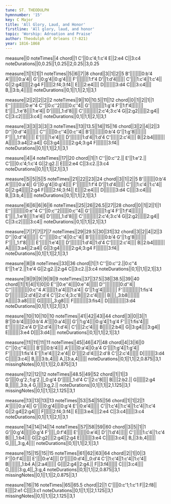 ```yaml
---
tune: ST. THEODULPH
hymnnumber: '15'
key: C Major
title: 'All Glory, Laud, and Honor'
firstline: 'All glory, laud, and honor'
topic: 'Worship: Adroation and Praise'
author: Theodulph of Orleans (?-821)
year: 1816-1868
---
```

measure||0
noteTimes||4
chord||1
C'||0:c'4;1:c'4
E||2:e4
C||3:c4
noteDurations||0,0.25||1,0.25||2,0.25||3,0.25

measure||1||1||1||1
noteTimes||5||6||7||8
chord||3||1||2||5
B'||||||||0:b'4
A'||||||0:a'4||
G'||0:g'4||0:g'4||||
F'||||||||1:f'4
D'||1:d'4||||||
C'||||1:c'4||1:c'4||
G||2:g4||||||2:g4
F||||||2:f4;3:f4||
E||||2:e4||||
D||||||||3:d4
C||||3:c4||||
B,||3:b,4||||||
noteDurations||0,1||1,1||2,1||3,1

measure||2||2||2||2||2
noteTimes||9||10||10.5||11||12
chord||0||1||2||1||1
E''||||||||||0:e''4
C''||0:c''2||||||0:c''4||
G'||||||||||1:g'4
F'||1:f'4||||||||
E'||||_1:e'8||||1:e'4||
D'||||||_1:d'8||||
C'||||||||||2:c'4;3:c'4
G||2:g2||||||2:g4||
C||3:c2||||||3:c4||
noteDurations||0,1||1,1||2,1||3,1

measure||3||3||3||3||3
noteTimes||13||13.5||14||15||16
chord||3||2||4||2||3
D''||0:d''4||||||||
C''||||||0:c''4||0:c''4||
B'||||||||||0:b'4
G'||1:g'8||||||||
F'||||_1:f'8||||||
E'||||||1:e'4||||
D'||||||||1:d'4||1:d'4
C'||||||2:c'4||||
B||2:b4||||||||
A||||||3:a4||2:a4||
G||3:g4||||||||2:g4;3:g4
F||||||||3:f4||
noteDurations||0,1||1,1||2,1||3,1

measure||4||4
noteTimes||17||20
chord||1||1
C''||0:c''2.||
E'||1:e'2.||
C'||||0:c'4;1:c'4
G||2:g2.||
E||||2:e4
C||3:c2.||3:c4
noteDurations||0,1||1,1||2,1||3,1

measure||5||5||5||5
noteTimes||21||22||23||24
chord||3||1||2||5
B'||||||||0:b'4
A'||||||0:a'4||
G'||0:g'4||0:g'4||||
F'||||||||1:f'4
D'||1:d'4||||||
C'||||1:c'4||1:c'4||
G||2:g4||||||2:g4
F||||||2:f4;3:f4||
E||||2:e4||||
D||||||||3:d4
C||||3:c4||||
B,||3:b,4||||||
noteDurations||0,1||1,1||2,1||3,1

measure||6||6||6||6||6
noteTimes||25||26||26.5||27||28
chord||0||1||2||1||1
E''||||||||||0:e''4
C''||0:c''2||||||0:c''4||
G'||||||||||1:g'4
F'||1:f'4||||||||
E'||||_1:e'8||||1:e'4||
D'||||||_1:d'8||||
C'||||||||||2:c'4;3:c'4
G||2:g2||||||2:g4||
C||3:c2||||||3:c4||
noteDurations||0,1||1,1||2,1||3,1

measure||7||7||7||7||7
noteTimes||29||29.5||30||31||32
chord||3||2||4||2||3
D''||0:d''4||||||||
C''||||||0:c''4||0:c''4||
B'||||||||||0:b'4
G'||1:g'8||||||||
F'||||_1:f'8||||||
E'||||||1:e'4||||
D'||||||||1:d'4||1:d'4
C'||||||2:c'4||||
B||2:b4||||||||
A||||||3:a4||2:a4||
G||3:g4||||||||2:g4;3:g4
F||||||||3:f4||
noteDurations||0,1||1,1||2,1||3,1

measure||8||8
noteTimes||33||36
chord||1||1
C''||0:c''2.||0:c''4
E'||1:e'2.||1:e'4
G||2:g2.||2:g4
C||3:c2.||3:c4
noteDurations||0,1||1,1||2,1||3,1

measure||9||9||9||9||9||9
noteTimes||37||37.5||38||38.5||39||40
chord||1||1||4||1||0||0
E''||0:e''4||||0:e''4||||||
D''||||||||||0:d''4||
C''||||||||||||0:c''4
A'||||||1:a'4||||1:a'4||
G'||1:g'4||||||||||
F'||||||||||||1:fis'4
D'||||||||||2:d'4||2:d'4
C'||2:c'4;3:c'8||||2:c'4||||||
B||||_3:b8||||||||
A||||||3:a8||||||
G||||||||_3:g8||||
F||||||||||3:fis4||
D||||||||||||3:d4
noteDurations||0,1||1,1||2,1||3,1

measure||10||10||10||10
noteTimes||41||42||43||44
chord||3||0||3||1
B'||0:b'4||||||0:b'4
A'||||0:a'4||||
G'||1:g'4||||0:g'4||1:g'4
F'||||1:fis'4||||
E'||||||||2:e'4
D'||2:d'4||||1:d'4||
C'||||2:c'4||||
B||||||2:b4||
G||3:g4||||3:g4||
E||||||||3:e4
D||||3:d4||||
noteDurations||0,1||1,1||2,1||3,1

measure||11||11||11||11
noteTimes||45||46||47||48
chord||4||3||6||0
C''||0:c''4||||||
B'||||0:b'4||||
A'||||||0:a'4||0:a'4
G'||||1:g'4||1:g'4||
F'||||||||1:fis'4
E'||1:e'4||||2:e'4||
D'||||2:d'4||||2:d'8
C'||2:c'4||||||
D||||||||3:d4
C||||||3:c4||
B,||||3:b,4||||
A,||3:a,4||||||
noteDurations||0,1||1,1||2,0.875||3,1
missingNotes||0,1||1,1||2,0.875||3,1

measure||12||12||12
noteTimes||48.5||49||52
chord||1||1||3
G'||||0:g'2.;1:g'2.||_0:g'4
D'||||||_1:d'4
C'||2:c'8||||
B||||2:b2.||
G||||||2:g4
B,||||||_3:b,4
G,||||3:g,2.||
noteDurations||0,1||1,1||2,1.125||3,1
missingNotes||0,1||1,1||2,1.125||3,1

measure||13||13||13||13
noteTimes||53||54||55||56
chord||1||1||2||1
A'||||||0:a'4||
G'||||0:g'4||||0:g'4
E'||0:e'4||||||
C'||1:c'4||1:c'4||1:c'4||1:c'4
G||2:g4||2:g4||||
F||||||2:f4;3:f4||
E||||3:e4||||2:e4
C||3:c4||||||3:c4
noteDurations||0,1||1,1||2,1||3,1

measure||14||14||14||14
noteTimes||57||58||59||60
chord||3||5||1||1
G'||0:g'4||||||0:g'4
F'||||_0:f'4||||
E'||||||0:e'4||
D'||1:d'4||||||
C'||||||1:c'4||1:c'4
B||||_1:b4||||
G||2:g2||||2:g4||2:g4
E||||||||3:e4
C||||||3:c4||
B,||3:b,4||||||
G,||||_3:g,4||||
noteDurations||0,1||1,1||2,1||3,1

measure||15||15||15||15
noteTimes||61||62||63||64
chord||2||1||0||3
F'||0:f'4||||||
E'||||0:e'4||||
D'||||||0:d'4||_0:d'4
C'||1:c'4||1:c'4||1:c'4||
B||||||||_1:b4
A||2:a4||||||
G||||2:g4||2:g4.||
F||3:f4||||||
C||||3:c4||||
G,||||||3:g,4||_3:g,4
noteDurations||0,1||1,1||2,0.875||3,1
missingNotes||0,1||1,1||2,0.875||3,1

measure||16||16
noteTimes||65||65.5
chord||2||1
C'||||0:c'1;1:c'1
F||2:f8||
E||||2:e1
C||||3:c1
noteDurations||0,1||1,1||2,1.125||3,1
missingNotes||0,1||1,1||2,1.125||3,1

